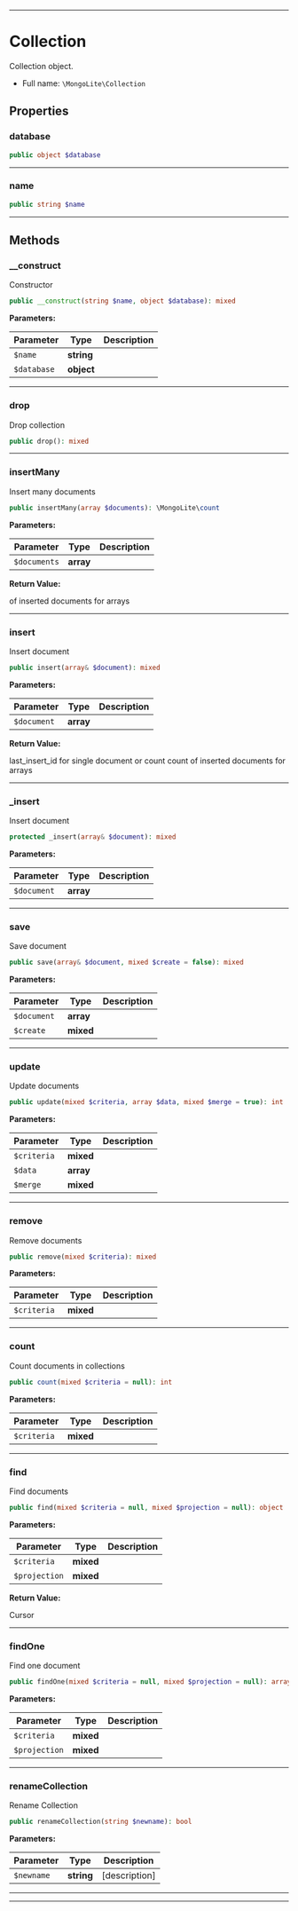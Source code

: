 ***

# Collection

Collection object.



* Full name: `\MongoLite\Collection`



## Properties


### database



```php
public object $database
```






***

### name



```php
public string $name
```






***

## Methods


### __construct

Constructor

```php
public __construct(string $name, object $database): mixed
```








**Parameters:**

| Parameter | Type | Description |
|-----------|------|-------------|
| `$name` | **string** |  |
| `$database` | **object** |  |




***

### drop

Drop collection

```php
public drop(): mixed
```











***

### insertMany

Insert many documents

```php
public insertMany(array $documents): \MongoLite\count
```








**Parameters:**

| Parameter | Type | Description |
|-----------|------|-------------|
| `$documents` | **array** |  |


**Return Value:**

of inserted documents for arrays



***

### insert

Insert document

```php
public insert(array& $document): mixed
```








**Parameters:**

| Parameter | Type | Description |
|-----------|------|-------------|
| `$document` | **array** |  |


**Return Value:**

last_insert_id for single document or
count count of inserted documents for arrays



***

### _insert

Insert document

```php
protected _insert(array& $document): mixed
```








**Parameters:**

| Parameter | Type | Description |
|-----------|------|-------------|
| `$document` | **array** |  |




***

### save

Save document

```php
public save(array& $document, mixed $create = false): mixed
```








**Parameters:**

| Parameter | Type | Description |
|-----------|------|-------------|
| `$document` | **array** |  |
| `$create` | **mixed** |  |




***

### update

Update documents

```php
public update(mixed $criteria, array $data, mixed $merge = true): int
```








**Parameters:**

| Parameter | Type | Description |
|-----------|------|-------------|
| `$criteria` | **mixed** |  |
| `$data` | **array** |  |
| `$merge` | **mixed** |  |




***

### remove

Remove documents

```php
public remove(mixed $criteria): mixed
```








**Parameters:**

| Parameter | Type | Description |
|-----------|------|-------------|
| `$criteria` | **mixed** |  |




***

### count

Count documents in collections

```php
public count(mixed $criteria = null): int
```








**Parameters:**

| Parameter | Type | Description |
|-----------|------|-------------|
| `$criteria` | **mixed** |  |




***

### find

Find documents

```php
public find(mixed $criteria = null, mixed $projection = null): object
```








**Parameters:**

| Parameter | Type | Description |
|-----------|------|-------------|
| `$criteria` | **mixed** |  |
| `$projection` | **mixed** |  |


**Return Value:**

Cursor



***

### findOne

Find one document

```php
public findOne(mixed $criteria = null, mixed $projection = null): array
```








**Parameters:**

| Parameter | Type | Description |
|-----------|------|-------------|
| `$criteria` | **mixed** |  |
| `$projection` | **mixed** |  |




***

### renameCollection

Rename Collection

```php
public renameCollection(string $newname): bool
```








**Parameters:**

| Parameter | Type | Description |
|-----------|------|-------------|
| `$newname` | **string** | [description] |




***


***


